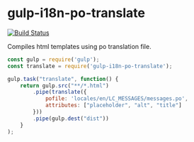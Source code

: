 # gulp-i18n-po-translate

[![Build Status](https://travis-ci.org/chuckyblack/gulp-i18n-po-translate.svg?branch=master)](https://travis-ci.org/chuckyblack/gulp-i18n-po-translate.svg?branch=master)


Compiles html templates using po translation file.

```js
const gulp = require('gulp');
const translate = require('gulp-i18n-po-translate');

gulp.task("translate", function() {
	return gulp.src("**/*.html")
		.pipe(translate({
			pofile: 'locales/en/LC_MESSAGES/messages.po',
			attributes: ["placeholder", "alt", "title"]
		}))
		.pipe(gulp.dest("dist"))
	}
);
```
